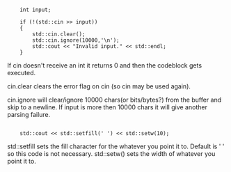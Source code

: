 	
```

    int input;
    
    if (!(std::cin >> input))
    {
        std::cin.clear();
        std::cin.ignore(10000,'\n');
        std::cout << "Invalid input." << std::endl;
    }

```

If cin doesn't receive an int it returns 0 and then the codeblock gets executed. 

cin.clear clears the error flag on cin (so cin may be used again).

cin.ignore will clear/ignore 10000 chars(or bits/bytes?) from the buffer and skip to a newline. 
If input is more then 10000 chars it will give another parsing failure.


```

    std::cout << std::setfill(' ') << std::setw(10);

```

std::setfill sets the fill character for the whatever you point it to. Default is ' ' so this code is not necessary. 
std::setw() sets the width of whatever you point it to. 
